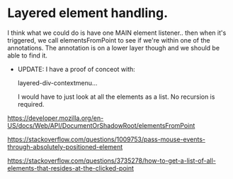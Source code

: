 # Layered element handling.

I think what we could do is have one MAIN element listener.. then when it's
triggered, we call elementsFromPoint to see if we're within one of the
annotations.  The annotation is on a lower layer though and we should be able
to find it.

 - UPDATE: I have a proof of conceot with:

    layered-div-contextmenu...

    I would have to just look at all the elements as a list. No recursion is
    required.

https://developer.mozilla.org/en-US/docs/Web/API/DocumentOrShadowRoot/elementsFromPoint

https://stackoverflow.com/questions/1009753/pass-mouse-events-through-absolutely-positioned-element

https://stackoverflow.com/questions/3735278/how-to-get-a-list-of-all-elements-that-resides-at-the-clicked-point
